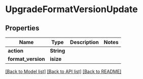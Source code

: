 # UpgradeFormatVersionUpdate

## Properties
Name | Type | Description | Notes
------------ | ------------- | ------------- | -------------
**action** | **String** |  | 
**format_version** | **isize** |  | 

[[Back to Model list]](../README.md#documentation-for-models) [[Back to API list]](../README.md#documentation-for-api-endpoints) [[Back to README]](../README.md)


